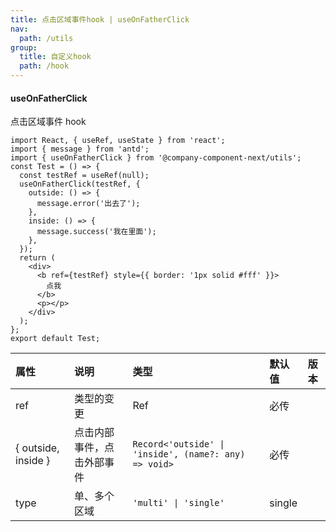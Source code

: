 ```yaml
---
title: 点击区域事件hook | useOnFatherClick
nav:
  path: /utils
group:
  title: 自定义hook
  path: /hook
---
```


#### useOnFatherClick

点击区域事件 hook

```tsx
import React, { useRef, useState } from 'react';
import { message } from 'antd';
import { useOnFatherClick } from '@company-component-next/utils';
const Test = () => {
  const testRef = useRef(null);
  useOnFatherClick(testRef, {
    outside: () => {
      message.error('出去了');
    },
    inside: () => {
      message.success('我在里面');
    },
  });
  return (
    <div>
      <b ref={testRef} style={{ border: '1px solid #fff' }}>
        点我
      </b>
      <p></p>
    </div>
  );
};
export default Test;
```


| 属性 | 说明 | 类型 | 默认值 | 版本 |
| :-- | :-- | :-- | :-- | :-- |
| ref | 类型的变更 | Ref | 必传 |  |
| { outside, inside } | 点击内部事件，点击外部事件 | `Record<'outside' \| 'inside', (name?: any) => void>` | 必传 |  |
| type | 单、多个区域 | `'multi' \| 'single'` | single |  |
